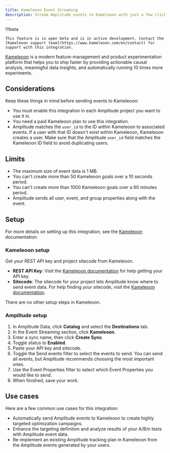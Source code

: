 ```yaml
---
title: Kameleoon Event Streaming
description: Stream Amplitude events to Kameleoon with just a few clicks.
---
```


!!!beta

    This feature is in open beta and is in active development. Contact the [Kameleoon support team](https://www.kameleoon.com/en/contact) for support with this integration.

[Kameleoon](https://www.kameleoon.com/en) is a modern feature-management and product experimentation platform that helps you to ship faster by providing actionable causal analysis, meaningful data insights, and automatically running 10 times more experiments.

## Considerations

Keep these things in mind before sending events to Kameleoon:

- You must enable this integration in each Amplitude project you want to use it in.
- You need a paid Kameleoon plan to use this integration.
- Amplitude matches the `user_id` to the ID within Kameleoon to associated events. If a user with that ID doesn't exist within Kameleoon, Kameleoon creates a user. Make sure that the Amplitude `user_id` field matches the Kameleoon ID field to avoid duplicating users.

## Limits 

- The maximum size of event data is 1 MB.
- You can't create more than 50 Kameleoon goals over a 10 seconds period.
- You can't create more than 1000 Kameleoon goals over a 60 minutes period.
- Amplitude sends all user, event, and group properties along with the event.

## Setup

For more details on setting up this integration, see the [Kameleoon](https://help.kameleoon.com/setting-up-amplitude/) documentation.

### Kameleoon setup

Get your REST API key and project sitecode from Kameleoon.

- **REST API Key**: Visit the [Kameleoon documentation](https://developers.kameleoon.com/) for help getting your API key.
- **Sitecode**: The sitecode for your project lets Amplitude know where to send event data. For help finding your sitecode, visit the [Kameleoon documentation](https://help.kameleoon.com/question/how-do-i-find-my-site-id/).

There are no other setup steps in Kameleoon.

### Amplitude setup

1. In Amplitude Data, click **Catalog** and select the **Destinations** tab.
2. In the Event Streaming section, click **Kameleoon**.
3. Enter a sync name, then click **Create Sync**.
4. Toggle status to **Enabled**.
5. Paste your API key and sitecode.
6. Toggle the Send events filter to select the events to send. You can send all events, but Amplitude recommends choosing the most important ones.
7. Use the Event Properties filter to select which Event Properties you would like to send.
8. When finished, save your work.

## Use cases

Here are a few common use cases for this integration: 

- Automatically send Amplitude events to Kameleoon to create highly targeted optimization campaigns.
- Enhance the targeting definition and analyze results of your A/B/n tests with Amplitude event data.
- Re-implement an existing Amplitude tracking plan in Kameleoon from the Amplitude events generated by your users.

